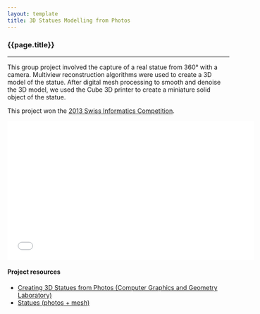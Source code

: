 ```yaml
---
layout: template
title: 3D Statues Modelling from Photos
---
```


### {{page.title}}


<hr>

<div class="row">
<div class="col-md-8">

<p>
This group project involved the capture  of a real statue from 360° with a camera. Multiview reconstruction algorithms were used to create a 3D model of the statue. After digital mesh processing to smooth and denoise the 3D model, we used the Cube 3D printer to create a miniature solid object of the statue.
</p>

<p>
This project won the <a href="http://actu.epfl.ch/news/a-virtual-3d-museum-wins-the-swiss-informatics-com/">2013 Swiss Informatics Competition</a>.
</p>

<iframe width="560" height="315" src="//www.youtube.com/embed/1hh9c4FOa2U" frameborder="0" allowfullscreen></iframe>

<h4>Project resources</h4>
<ul>
	<li><a href="http://lgg.epfl.ch/statues">Creating 3D Statues from Photos (Computer Graphics and Geometry Laboratory)</a>
	<li><a href="http://lgg.epfl.ch/statues.php?p=dataset">Statues (photos + mesh)</a>
</ul>

</div>
</div>
